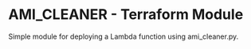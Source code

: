 # AMI_CLEANER - Terraform Module

Simple module for deploying a Lambda function using ami_cleaner.py.